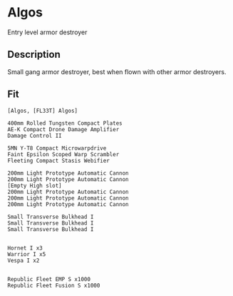 # Algos

Entry level armor destroyer


## Description
Small gang armor destroyer, best when flown with other armor destroyers. 

## Fit

```
[Algos, [FL33T] Algos]

400mm Rolled Tungsten Compact Plates
AE-K Compact Drone Damage Amplifier
Damage Control II

5MN Y-T8 Compact Microwarpdrive
Faint Epsilon Scoped Warp Scrambler
Fleeting Compact Stasis Webifier

200mm Light Prototype Automatic Cannon
200mm Light Prototype Automatic Cannon
[Empty High slot]
200mm Light Prototype Automatic Cannon
200mm Light Prototype Automatic Cannon
200mm Light Prototype Automatic Cannon

Small Transverse Bulkhead I
Small Transverse Bulkhead I
Small Transverse Bulkhead I


Hornet I x3
Warrior I x5
Vespa I x2


Republic Fleet EMP S x1000
Republic Fleet Fusion S x1000
```